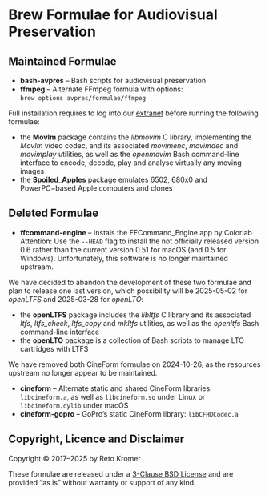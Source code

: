 # Brew Formulae for Audiovisual Preservation

## Maintained Formulae

- **bash-avpres** – Bash scripts for audiovisual preservation
- **ffmpeg** – Alternate FFmpeg formula with options:<br>
`brew options avpres/formulae/ffmpeg`

Full installation requires to log into our [extranet](https://reto.ch/cgi-bin/login.pl) before running the following formulae:

- the **MovIm** package contains the _libmovim_ C library, implementing the _MovIm_ video codec, and its associated _movimenc_, _movimdec_ and _movimplay_ utilities, as well as the _openmovim_ Bash command-line interface to encode, decode, play and analyse virtually any moving images
- the **Spoiled\_Apples** package emulates 6502, 680x0 and PowerPC−based Apple computers and clones

## Deleted Formulae

- **ffcommand-engine** – Instals the FFCommand\_Engine app by Colorlab<br>
Attention: Use the `--HEAD` flag to install the not officially released version 0.6 rather than the current version 0.51 for macOS (and 0.5 for Windows). Unfortunately, this software is no longer maintained upstream.

We have decided to abandon the development of these two formulae and plan to release one last version, which possibility will be 2025-05-02 for _openLTFS_ and 2025-03-28 for _openLTO_:

- the **openLTFS** package includes the _libltfs_ C library and its associated _ltfs_, _ltfs\_check_, _ltfs\_copy_ and _mkltfs_ utilities, as well as the _openltfs_ Bash command-line interface
- the **openLTO** package is a collection of Bash scripts to manage LTO cartridges with LTFS

We have removed both CineForm formulae on 2024-10-26, as the resources upstream no longer appear to be maintained.

- **cineform** – Alternate static and shared CineForm libraries: `libcineform.a`, as well as `libcineform.so` under Linux or `libcineform.dylib` under macOS
- **cineform-gopro** – GoPro’s static CineForm library: `libCFHDCodec.a`

## Copyright, Licence and Disclaimer

Copyright © 2017–2025 by Reto Kromer

These formulae are released under a [3-Clause BSD License](LICENSE) and are provided “as is” without warranty or support of any kind.
